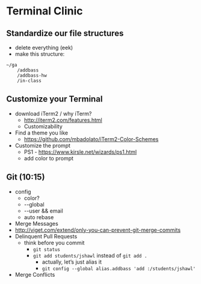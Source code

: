 # Terminal Clinic

## Standardize our file structures

- delete everything (eek)
- make this structure:

```
~/ga
    /addbass
    /addbass-hw
    /in-class
```

## Customize your Terminal

- download iTerm2 / why iTerm?
  - http://iterm2.com/features.html
  - Customizability
- Find a theme you like
  - https://github.com/mbadolato/iTerm2-Color-Schemes
- Customize the prompt
  - PS1 - https://www.kirsle.net/wizards/ps1.html
  - add color to prompt

## Git (10:15)

- config
  - color?
  - --global
  - --user && email
  - auto rebase
- Merge Messages
- http://viget.com/extend/only-you-can-prevent-git-merge-commits
- Delinquent Pull Requests
  - think before you commit
    - `git status`
    - `git add students/jshawl` instead of `git add .`
      - actually, let’s just alias it 
      - `git config --global alias.addbass 'add :/students/jshawl'`
- Merge Conflicts
